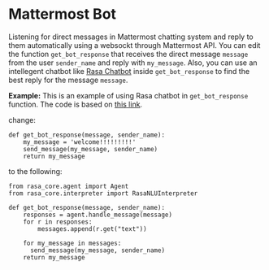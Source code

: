 # Mattermost Bot
Listening for direct messages in Mattermost chatting system and reply to them automatically using a websockt through Mattermost API. You can edit the function `get_bot_response` that receives the direct message `message` from the user `sender_name` and reply with `my_message`. Also, you can use an intellegent chatbot like [Rasa Chatbot](https://rasa.com/) inside `get_bot_response` to find the best reply for the message `message`.

**Example:**
This is an example of using Rasa chatbot in `get_bot_response` function. The code is based on [this link](https://rasa.com/docs/core/quickstart/#id3).

change:
```
def get_bot_response(message, sender_name):
    my_message = 'welcome!!!!!!!!!'
    send_message(my_message, sender_name)
    return my_message
```
to the following:
```
from rasa_core.agent import Agent
from rasa_core.interpreter import RasaNLUInterpreter

def get_bot_response(message, sender_name):
    responses = agent.handle_message(message)
    for r in responses:
        messages.append(r.get("text"))
    
    for my_message in messages:
      send_message(my_message, sender_name)
    return my_message
```
